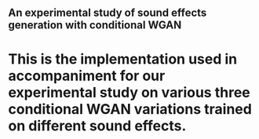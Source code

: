 ## An experimental study of sound effects generation with conditional WGAN
# This is the implementation used in accompaniment for our experimental study on various three conditional WGAN variations trained on different sound effects.

